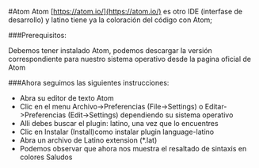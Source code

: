 #Atom
Atom [https://atom.io/](https://atom.io/) es otro IDE (interfase de desarrollo) y latino tiene ya la coloración del código con Atom;

###Prerequisitos:

Debemos tener instalado Atom, podemos descargar la versión correspondiente para nuestro sistema operativo desde la pagina oficial de Atom

###Ahora seguimos las siguientes instrucciones:

* Abra su editor de texto Atom
* Clic en el menu Archivo->Preferencias (File->Settings) o Editar->Preferencias (Edit->Settings) dependiendo su sistema operativo
* Alli debes buscar el plugin: latino, una vez que lo encuentres
* Clic en Instalar (Install)como instalar plugin language-latino
* Abra un archivo de Latino extension (*.lat)
* Podemos observar que ahora nos muestra el resaltado de sintaxis en colores
Saludos




